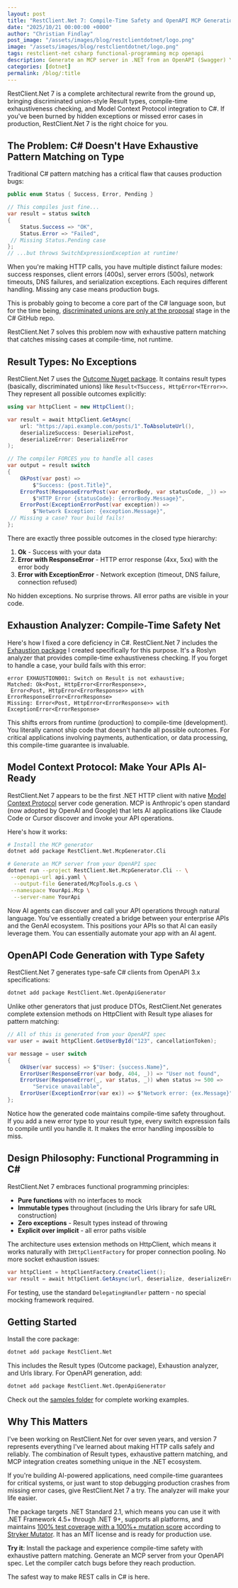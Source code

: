 ```yaml
---
layout: post
title: "RestClient.Net 7: Compile-Time Safety and OpenAPI MCP Generation"
date: "2025/10/21 00:00:00 +0000"
author: "Christian Findlay"
post_image: "/assets/images/blog/restclientdotnet/logo.png"
image: "/assets/images/blog/restclientdotnet/logo.png"
tags: restclient-net csharp functional-programming mcp openapi
description: Generate an MCP server in .NET from an OpenAPI (Swagger) YAML/JSON document and use exhaustiveness checks on pattern matching in C# with RestClient.Net 7
categories: [dotnet]
permalink: /blog/:title
---
```


RestClient.Net 7 is a complete architectural rewrite from the ground up, bringing discriminated union-style Result types, compile-time exhaustiveness checking, and Model Context Protocol integration to C#. If you've been burned by hidden exceptions or missed error cases in production, RestClient.Net 7 is the right choice for you.

## The Problem: C# Doesn't Have Exhaustive Pattern Matching on Type

Traditional C# pattern matching has a critical flaw that causes production bugs:

```csharp
public enum Status { Success, Error, Pending }

// This compiles just fine...
var result = status switch
{
    Status.Success => "OK",
    Status.Error => "Failed",
 // Missing Status.Pending case
};
// ...but throws SwitchExpressionException at runtime!
```

When you're making HTTP calls, you have multiple distinct failure modes: success responses, client errors (400s), server errors (500s), network timeouts, DNS failures, and serialization exceptions. Each requires different handling. Missing any case means production bugs.

This is probably going to become a core part of the C# language soon, but for the time being, [discriminated unions are only at the proposal](https://github.com/dotnet/csharplang/blob/18a527bcc1f0bdaf542d8b9a189c50068615b439/proposals/TypeUnions.md) stage in the C# GitHub repo.

RestClient.Net 7 solves this problem now with exhaustive pattern matching that catches missing cases at compile-time, not runtime.

## Result Types: No Exceptions

RestClient.Net 7 uses the [Outcome Nuget package](https://www.nuget.org/packages/Outcome). It contains result types (basically, discriminated unions) like `Result<TSuccess, HttpError<TError>>`. They represent all possible outcomes explicitly:

```csharp
using var httpClient = new HttpClient();

var result = await httpClient.GetAsync(
    url: "https://api.example.com/posts/1".ToAbsoluteUrl(),
    deserializeSuccess: DeserializePost,
    deserializeError: DeserializeError
);

// The compiler FORCES you to handle all cases
var output = result switch
{
    OkPost(var post) => 
        $"Success: {post.Title}",
    ErrorPost(ResponseErrorPost(var errorBody, var statusCode, _)) => 
        $"HTTP Error {statusCode}: {errorBody.Message}",
    ErrorPost(ExceptionErrorPost(var exception)) => 
        $"Network Exception: {exception.Message}",
 // Missing a case? Your build fails!
};
```

There are exactly three possible outcomes in the closed type hierarchy:

1. **Ok** - Success with your data
2. **Error with ResponseError** - HTTP error response (4xx, 5xx) with the error body
3. **Error with ExceptionError** - Network exception (timeout, DNS failure, connection refused)

No hidden exceptions. No surprise throws. All error paths are visible in your code.

## Exhaustion Analyzer:  Compile-Time Safety Net

Here's how I fixed a core deficiency in C#. RestClient.Net 7 includes the [Exhaustion package](https://www.nuget.org/packages/Exhaustion) I created specifically for this purpose. It's a Roslyn analyzer that provides compile-time exhaustiveness checking. If you forget to handle a case, your build fails with this error:

```
error EXHAUSTION001: Switch on Result is not exhaustive;
Matched: Ok<Post, HttpError<ErrorResponse>>, 
 Error<Post, HttpError<ErrorResponse>> with ErrorResponseError<ErrorResponse>
Missing: Error<Post, HttpError<ErrorResponse>> with ExceptionError<ErrorResponse>
```

This shifts errors from runtime (production) to compile-time (development). You literally cannot ship code that doesn't handle all possible outcomes. For critical applications involving payments, authentication, or data processing, this compile-time guarantee is invaluable.

## Model Context Protocol: Make Your APIs AI-Ready

RestClient.Net 7 appears to be the first .NET HTTP client with native [Model Context Protocol](https://modelcontextprotocol.io/) server code generation. MCP is Anthropic's open standard (now adopted by OpenAI and Google) that lets AI applications like Claude Code or Cursor discover and invoke your API operations.

Here's how it works:

```bash
# Install the MCP generator
dotnet add package RestClient.Net.McpGenerator.Cli

# Generate an MCP server from your OpenAPI spec
dotnet run --project RestClient.Net.McpGenerator.Cli -- \
 --openapi-url api.yaml \
  --output-file Generated/McpTools.g.cs \
 --namespace YourApi.Mcp \
  --server-name YourApi
```

Now AI agents can discover and call your API operations through natural language. You've essentially created a bridge between your enterprise APIs and the GenAI ecosystem. This positions your APIs so that AI can easily leverage them. You can essentially automate your app with an AI agent.

## OpenAPI Code Generation with Type Safety

RestClient.Net 7 generates type-safe C# clients from OpenAPI 3.x specifications:

```bash
dotnet add package RestClient.Net.OpenApiGenerator
```

Unlike other generators that just produce DTOs, RestClient.Net generates complete extension methods on HttpClient with Result type aliases for pattern matching:

```csharp
// All of this is generated from your OpenAPI spec
var user = await httpClient.GetUserById("123", cancellationToken);

var message = user switch
{
    OkUser(var success) => $"User: {success.Name}",
    ErrorUser(ResponseError(var body, 404, _)) => "User not found",
    ErrorUser(ResponseError(_, var status, _)) when status >= 500 => 
        "Service unavailable",
    ErrorUser(ExceptionError(var ex)) => $"Network error: {ex.Message}",
};
```

Notice how the generated code maintains compile-time safety throughout. If you add a new error type to your result type, every switch expression fails to compile until you handle it. It makes the error handling impossible to miss.

## Design Philosophy: Functional Programming in C#

RestClient.Net 7 embraces functional programming principles:

- **Pure functions** with no interfaces to mock
- **Immutable types** throughout (including the Urls library for safe URL construction)
- **Zero exceptions** - Result types instead of throwing
- **Explicit over implicit** - all error paths visible

The architecture uses extension methods on HttpClient, which means it works naturally with `IHttpClientFactory` for proper connection pooling. No more socket exhaustion issues:

```csharp
var httpClient = httpClientFactory.CreateClient();
var result = await httpClient.GetAsync(url, deserialize, deserializeError);
```

For testing, use the standard `DelegatingHandler` pattern - no special mocking framework required.

## Getting Started

Install the core package:

```bash
dotnet add package RestClient.Net
```

This includes the Result types (Outcome package), Exhaustion analyzer, and Urls library. For OpenAPI generation, add:

```bash
dotnet add package RestClient.Net.OpenApiGenerator
```

Check out the [samples folder](https://github.com/MelbourneDeveloper/RestClient.Net/tree/main/Samples) for complete working examples.

## Why This Matters

I've been working on RestClient.Net for over seven years, and version 7 represents everything I've learned about making HTTP calls safely and reliably. The combination of Result types, exhaustive pattern matching, and MCP integration creates something unique in the .NET ecosystem.

If you're building AI-powered applications, need compile-time guarantees for critical systems, or just want to stop debugging production crashes from missing error cases, give RestClient.Net 7 a try. The analyzer will make your life easier.

The package targets .NET Standard 2.1, which means you can use it with .NET Framework 4.5+ through .NET 9+, supports all platforms, and maintains [100% test coverage with a 100%+ mutation score](https://github.com/MelbourneDeveloper/RestClient.Net/blob/8f997cd3dfde475c58cc9d6a6f068412e68ce80a/.github/workflows/pr-build.yml#L40) according to [Stryker Mutator](https://stryker-mutator.io/docs/stryker-net/introduction/). It has an MIT license and is ready for production use.

**Try it**: Install the package and experience compile-time safety with exhaustive pattern matching. Generate an MCP server from your OpenAPI spec. Let the compiler catch bugs before they reach production.

The safest way to make REST calls in C# is here.